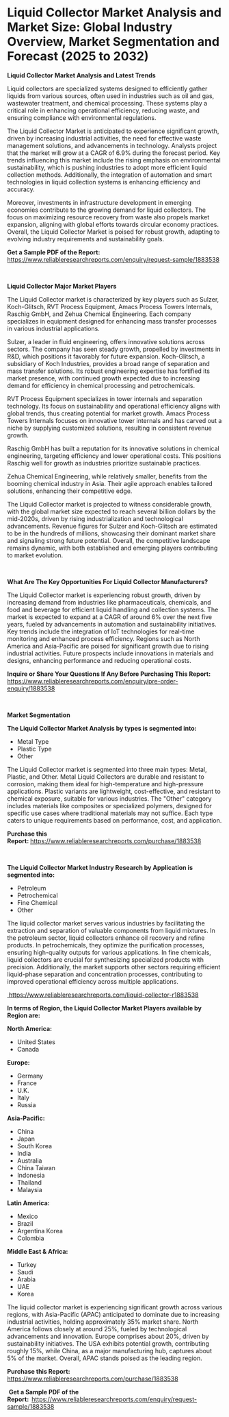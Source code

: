 <p><h1>Liquid Collector Market Analysis and Market Size: Global Industry Overview, Market Segmentation and Forecast (2025 to 2032)</h1></p><p><strong>Liquid Collector Market Analysis and Latest Trends</strong></p>
<p><p>Liquid collectors are specialized systems designed to efficiently gather liquids from various sources, often used in industries such as oil and gas, wastewater treatment, and chemical processing. These systems play a critical role in enhancing operational efficiency, reducing waste, and ensuring compliance with environmental regulations. </p><p>The Liquid Collector Market is anticipated to experience significant growth, driven by increasing industrial activities, the need for effective waste management solutions, and advancements in technology. Analysts project that the market will grow at a CAGR of 6.9% during the forecast period. Key trends influencing this market include the rising emphasis on environmental sustainability, which is pushing industries to adopt more efficient liquid collection methods. Additionally, the integration of automation and smart technologies in liquid collection systems is enhancing efficiency and accuracy. </p><p>Moreover, investments in infrastructure development in emerging economies contribute to the growing demand for liquid collectors. The focus on maximizing resource recovery from waste also propels market expansion, aligning with global efforts towards circular economy practices. Overall, the Liquid Collector Market is poised for robust growth, adapting to evolving industry requirements and sustainability goals.</p></p>
<p><strong>Get a Sample PDF of the Report:&nbsp;</strong> <a href="https://www.reliableresearchreports.com/enquiry/request-sample/1883538?utm_campaign=3514&utm_medium=2&utm_source=Github&utm_content=ia&utm_term=16042025&utm_id=liquid-collector">https://www.reliableresearchreports.com/enquiry/request-sample/1883538</a></p>
<p>&nbsp;</p>
<p><strong>Liquid Collector Major Market Players</strong></p>
<p><p>The Liquid Collector market is characterized by key players such as Sulzer, Koch-Glitsch, RVT Process Equipment, Amacs Process Towers Internals, Raschig GmbH, and Zehua Chemical Engineering. Each company specializes in equipment designed for enhancing mass transfer processes in various industrial applications.</p><p>Sulzer, a leader in fluid engineering, offers innovative solutions across sectors. The company has seen steady growth, propelled by investments in R&D, which positions it favorably for future expansion. Koch-Glitsch, a subsidiary of Koch Industries, provides a broad range of separation and mass transfer solutions. Its robust engineering expertise has fortified its market presence, with continued growth expected due to increasing demand for efficiency in chemical processing and petrochemicals.</p><p>RVT Process Equipment specializes in tower internals and separation technology. Its focus on sustainability and operational efficiency aligns with global trends, thus creating potential for market growth. Amacs Process Towers Internals focuses on innovative tower internals and has carved out a niche by supplying customized solutions, resulting in consistent revenue growth.</p><p>Raschig GmbH has built a reputation for its innovative solutions in chemical engineering, targeting efficiency and lower operational costs. This positions Raschig well for growth as industries prioritize sustainable practices.</p><p>Zehua Chemical Engineering, while relatively smaller, benefits from the booming chemical industry in Asia. Their agile approach enables tailored solutions, enhancing their competitive edge.</p><p>The Liquid Collector market is projected to witness considerable growth, with the global market size expected to reach several billion dollars by the mid-2020s, driven by rising industrialization and technological advancements. Revenue figures for Sulzer and Koch-Glitsch are estimated to be in the hundreds of millions, showcasing their dominant market share and signaling strong future potential. Overall, the competitive landscape remains dynamic, with both established and emerging players contributing to market evolution.</p></p>
<p>&nbsp;</p>
<p><strong>What Are The Key Opportunities For Liquid Collector Manufacturers?</strong></p>
<p><p>The Liquid Collector market is experiencing robust growth, driven by increasing demand from industries like pharmaceuticals, chemicals, and food and beverage for efficient liquid handling and collection systems. The market is expected to expand at a CAGR of around 6% over the next five years, fueled by advancements in automation and sustainability initiatives. Key trends include the integration of IoT technologies for real-time monitoring and enhanced process efficiency. Regions such as North America and Asia-Pacific are poised for significant growth due to rising industrial activities. Future prospects include innovations in materials and designs, enhancing performance and reducing operational costs.</p></p>
<p><strong>Inquire or Share Your Questions If Any Before Purchasing This Report:</strong> <a href="https://www.reliableresearchreports.com/enquiry/pre-order-enquiry/1883538?utm_campaign=3514&utm_medium=2&utm_source=Github&utm_content=ia&utm_term=16042025&utm_id=liquid-collector">https://www.reliableresearchreports.com/enquiry/pre-order-enquiry/1883538</a></p>
<p>&nbsp;</p>
<p><strong>Market Segmentation</strong></p>
<p><strong>The Liquid Collector Market Analysis by types is segmented into:</strong></p>
<p><ul><li>Metal Type</li><li>Plastic Type</li><li>Other</li></ul></p>
<p><p>The Liquid Collector market is segmented into three main types: Metal, Plastic, and Other. Metal Liquid Collectors are durable and resistant to corrosion, making them ideal for high-temperature and high-pressure applications. Plastic variants are lightweight, cost-effective, and resistant to chemical exposure, suitable for various industries. The "Other" category includes materials like composites or specialized polymers, designed for specific use cases where traditional materials may not suffice. Each type caters to unique requirements based on performance, cost, and application.</p></p>
<p><strong>Purchase this Report:&nbsp;</strong><a href="https://www.reliableresearchreports.com/purchase/1883538?utm_campaign=3514&utm_medium=2&utm_source=Github&utm_content=ia&utm_term=16042025&utm_id=liquid-collector">https://www.reliableresearchreports.com/purchase/1883538</a></p>
<p>&nbsp;</p>
<p><strong>The Liquid Collector Market Industry Research by Application is segmented into:</strong></p>
<p><ul><li>Petroleum</li><li>Petrochemical</li><li>Fine Chemical</li><li>Other</li></ul></p>
<p><p>The liquid collector market serves various industries by facilitating the extraction and separation of valuable components from liquid mixtures. In the petroleum sector, liquid collectors enhance oil recovery and refine products. In petrochemicals, they optimize the purification processes, ensuring high-quality outputs for various applications. In fine chemicals, liquid collectors are crucial for synthesizing specialized products with precision. Additionally, the market supports other sectors requiring efficient liquid-phase separation and concentration processes, contributing to improved operational efficiency across multiple applications.</p></p>
<p><a href="https://www.reliableresearchreports.com/liquid-collector-r1883538?utm_campaign=3514&utm_medium=2&utm_source=Github&utm_content=ia&utm_term=16042025&utm_id=liquid-collector">&nbsp;https://www.reliableresearchreports.com/liquid-collector-r1883538</a></p>
<p><strong>In terms of Region, the Liquid Collector Market Players available by Region are:</strong></p>
<p>
    <p> <strong> North America: </strong>
        <ul>
            <li>United States</li>
            <li>Canada</li>
        </ul>
        </p> 
    <p> <strong> Europe: </strong>
        <ul>
            <li>Germany</li>
            <li>France</li>
            <li>U.K.</li>
            <li>Italy</li>
            <li>Russia</li>
        </ul>
        </p> 
    <p> <strong> Asia-Pacific: </strong>
        <ul>
            <li>China</li>
            <li>Japan</li>
            <li>South Korea</li>
            <li>India</li>
            <li>Australia</li>
            <li>China Taiwan</li>
            <li>Indonesia</li>
            <li>Thailand</li>
            <li>Malaysia</li>
        </ul>
        </p> 
    <p> <strong> Latin America: </strong>
        <ul>
            <li>Mexico</li>
            <li>Brazil</li>
            <li>Argentina Korea</li>
            <li>Colombia</li>
        </ul>
        </p> 
    <p> <strong> Middle East & Africa: </strong>
        <ul>
            <li>Turkey</li>
            <li>Saudi</li>
            <li>Arabia</li>
            <li>UAE</li>
            <li>Korea</li>
        </ul>
    </p>
    </p>
<p><p>The liquid collector market is experiencing significant growth across various regions, with Asia-Pacific (APAC) anticipated to dominate due to increasing industrial activities, holding approximately 35% market share. North America follows closely at around 25%, fueled by technological advancements and innovation. Europe comprises about 20%, driven by sustainability initiatives. The USA exhibits potential growth, contributing roughly 15%, while China, as a major manufacturing hub, captures about 5% of the market. Overall, APAC stands poised as the leading region.</p></p>
<p><strong>Purchase this Report: </strong><a href="https://www.reliableresearchreports.com/purchase/1883538?utm_campaign=3514&utm_medium=2&utm_source=Github&utm_content=ia&utm_term=16042025&utm_id=liquid-collector">https://www.reliableresearchreports.com/purchase/1883538</a></p>
<p>&nbsp;<strong>Get a Sample PDF of the Report:&nbsp;&nbsp;</strong><a href="https://www.reliableresearchreports.com/enquiry/request-sample/1883538?utm_campaign=3514&utm_medium=2&utm_source=Github&utm_content=ia&utm_term=16042025&utm_id=liquid-collector">https://www.reliableresearchreports.com/enquiry/request-sample/1883538</a></p>
<p><strong></strong></p>
<p><p></p><p></p><p></p></p>